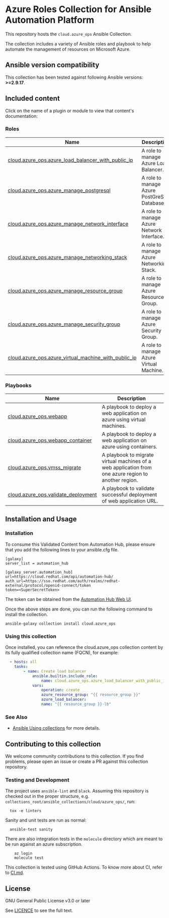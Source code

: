 # Azure Roles Collection for Ansible Automation Platform

This repository hosts the `cloud.azure_ops` Ansible Collection.

The collection includes a variety of Ansible roles and playbook to help automate the management of resources on Microsoft Azure.

<!--start requires_ansible-->
## Ansible version compatibility

This collection has been tested against following Ansible versions: **>=2.9.17**.

## Included content

Click on the name of a plugin or module to view that content's documentation:

<!--start collection content-->
### Roles
Name | Description
--- | ---
[cloud.azure_ops.azure_load_balancer_with_public_ip](https://github.com/redhat-cop/cloud.azure_ops/blob/main/roles/azure_load_balancer_with_public_ip/README.md)|A role to manage Azure Load Balancer.
[cloud.azure_ops.azure_manage_postgresql](https://github.com/redhat-cop/cloud.azure_ops/blob/main/roles/azure_manage_postgresql/README.md)|A role to manage Azure PostGreSQL Database.
[cloud.azure_ops.azure_manage_network_interface](https://github.com/redhat-cop/cloud.azure_ops/blob/main/roles/azure_manage_network_interface/README.md)|A role to manage Azure Network Interface.
[cloud.azure_ops.azure_manage_networking_stack](https://github.com/redhat-cop/cloud.azure_ops/blob/main/roles/azure_manage_networking_stack/README.md)|A role to manage Azure Networking Stack.
[cloud.azure_ops.azure_manage_resource_group](https://github.com/redhat-cop/cloud.azure_ops/blob/main/roles/azure_manage_resource_group/README.md)|A role to manage Azure Resource Group.
[cloud.azure_ops.azure_manage_security_group](https://github.com/redhat-cop/cloud.azure_ops/blob/main/roles/azure_manage_security_group/README.md)|A role to manage Azure Security Group.
[cloud.azure_ops.azure_virtual_machine_with_public_ip](https://github.com/redhat-cop/cloud.azure_ops/blob/main/roles/azure_virtual_machine_with_public_ip/README.md)|A role to manage Azure Virtual Machine.


### Playbooks
Name | Description
--- | ---
[cloud.azure_ops.webapp](https://github.com/redhat-cop/cloud.azure_ops/blob/main/playbooks/WEBAPP.md)|A playbook to deploy a web application on azure using virtual machines.
[cloud.azure_ops.webapp_container](https://github.com/redhat-cop/cloud.azure_ops/blob/main/playbooks/WEBAPP_CONTAINER.md)|A playbook to deploy a web application on azure using containers.
[cloud.azure_ops.vmss_migrate](https://github.com/redhat-cop/cloud.azure_ops/blob/main/playbooks/VMSS_MIGRATE.md)|A playbook to migrate virtual machines of a web application from one azure region to another region.
[cloud.azure_ops.validate_deployment](https://github.com/redhat-cop/cloud.azure_ops/blob/main/playbooks/VALIDATE_DEPLOYMENT.md)|A playbook to validate successful deployment of web application URL.
<!--end collection content-->

## Installation and Usage

### Installation

To consume this Validated Content from Automation Hub, please ensure that you add the following lines to your ansible.cfg file.

```
[galaxy]
server_list = automation_hub

[galaxy_server.automation_hub]
url=https://cloud.redhat.com/api/automation-hub/
auth_url=https://sso.redhat.com/auth/realms/redhat-external/protocol/openid-connect/token
token=<SuperSecretToken>
```
The token can be obtained from the [Automation Hub Web UI](https://console.redhat.com/ansible/automation-hub/token).

Once the above steps are done, you can run the following command to install the collection.

```
ansible-galaxy collection install cloud.azure_ops
```

### Using this collection

Once installed, you can reference the cloud.azure_ops collection content by its fully qualified collection name (FQCN), for example:

```yaml
  - hosts: all
    tasks:
        - name: Create load balancer
            ansible.builtin.include_role:
                name: cloud.azure_ops.azure_load_balancer_with_public_ip
            vars:
                operation: create
                azure_resource_group: "{{ resource_group }}"
                azure_load_balancer:
                name: "{{ resource_group }}-lb"
```

### See Also

* [Ansible Using collections](https://docs.ansible.com/ansible/latest/user_guide/collections_using.html) for more details.


## Contributing to this collection

We welcome community contributions to this collection. If you find problems, please open an issue or create a PR against this collection repository.

### Testing and Development

The project uses `ansible-lint` and `black`.
Assuming this repository is checked out in the proper structure,
e.g. `collections_root/ansible_collections/cloud/azure_ops/`, run:

```shell
  tox -e linters
```

Sanity and unit tests are run as normal:

```shell
  ansible-test sanity
```

There are also integration tests in the `molecule` directory which are meant to be run against an azure subscription.

```shell
    az login
    molecule test
```

This collection is tested using GitHub Actions. To know more about CI, refer to [CI.md](https://github.com/redhat-cop/cloud.azure_ops/blob/main/CI.md).

## License

GNU General Public License v3.0 or later

See [LICENCE](https://github.com/redhat-cop/cloud.azure_ops/blob/main/LICENSE) to see the full text.
